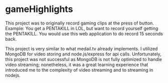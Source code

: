 # gameHighlights
This project was to originally record gaming clips at the press of button. 
Example: You get a PENTAKILL in LOL, but want to record yourself getting the PENTAKILL. You would use this web application to do record 15 seconds back. 

This project is very similar to what medail.tv already implements. I utilized MongoDB for video storing and node.js/express for api calls.
Unfortunately, this project was not successful as MongoDB is not fully optimized to handle video streaming; nonetheless, it was a great learning experience that introduced me to the complexity of video streaming and to streaming in nodejs.
